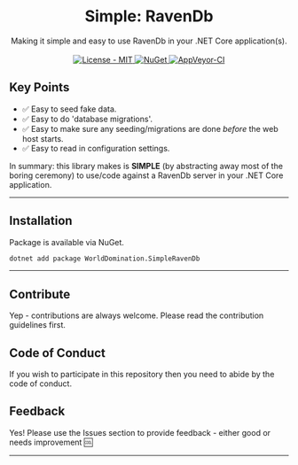 <h1 align="center">Simple: RavenDb</h1>

<div align="center">
  Making it simple and easy to use RavenDb in your .NET Core application(s).
</div>

<br />

<div align="center">
    <!-- License -->
    <a href="https://choosealicense.com/licenses/mit/">
    <img src="https://img.shields.io/badge/License-MIT-blue.svg?style=flat-square" alt="License - MIT" />
    </a>
    <!-- NuGet -->
    <a href="https://www.nuget.org/packages/WorldDomination.SimpleRavenDb/">
    <img src="https://buildstats.info/nuget/WorldDomination.SimpleRavenDb" alt="NuGet" />
    </a>
    <!-- AppVeyor CI -->
    <a href="https://ci.appveyor.com/api/projects/status/simpleravendb/branch/master?svg=true">
    <img src="https://ci.appveyor.com/api/projects/status/wao450s3jsu1d81s?svg=true" alt="AppVeyor-CI" />
    </a>
</div>

## Key Points

- :white_check_mark: Easy to seed fake data.
- :white_check_mark: Easy to do 'database migrations'.
- :white_check_mark: Easy to make sure any seeding/migrations are done _before_ the web host starts.
- :white_check_mark: Easy to read in configuration settings.

In summary: this library makes is <b>SIMPLE</b> (by abstracting away most of the boring ceremony) to use/code against a RavenDb server in your .NET Core application.

---
## Installation

Package is available via NuGet.

```sh
dotnet add package WorldDomination.SimpleRavenDb 
```

---

## Contribute
Yep - contributions are always welcome. Please read the contribution guidelines first.

## Code of Conduct

If you wish to participate in this repository then you need to abide by the code of conduct.

## Feedback

Yes! Please use the Issues section to provide feedback - either good or needs improvement :cool:

---
